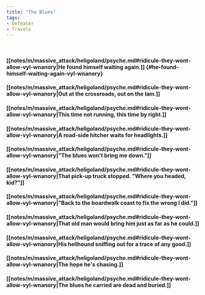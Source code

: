 ```yaml
---
title: "The Blues"
tags:
- Defeater
- Travels
---
```

&nbsp;
#### [[notes/m/massive_attack/heligoland/psyche.md#ridicule-they-wont-allow-vyl-wnanory|He found himself waiting again.]] {#he-found-himself-waiting-again-vyl-wnanory}
#### [[notes/m/massive_attack/heligoland/psyche.md#ridicule-they-wont-allow-vyl-wnanory|Out at the crossroads, out on the lam.]]
#### [[notes/m/massive_attack/heligoland/psyche.md#ridicule-they-wont-allow-vyl-wnanory|This time not running, this time by right.]]
#### [[notes/m/massive_attack/heligoland/psyche.md#ridicule-they-wont-allow-vyl-wnanory|A road-side hitcher waits for headlights.]]
#### [[notes/m/massive_attack/heligoland/psyche.md#ridicule-they-wont-allow-vyl-wnanory|"The blues won't bring me down."]]
#### [[notes/m/massive_attack/heligoland/psyche.md#ridicule-they-wont-allow-vyl-wnanory|That pick-up truck stopped. "Where you headed, kid?"]]
#### [[notes/m/massive_attack/heligoland/psyche.md#ridicule-they-wont-allow-vyl-wnanory|"Back to the boardwalk coast to fix the wrong I did."]]
#### [[notes/m/massive_attack/heligoland/psyche.md#ridicule-they-wont-allow-vyl-wnanory|That old man would bring him just as far as he could.]]
#### [[notes/m/massive_attack/heligoland/psyche.md#ridicule-they-wont-allow-vyl-wnanory|His hellhound sniffing out for a trace of any good.]]
#### [[notes/m/massive_attack/heligoland/psyche.md#ridicule-they-wont-allow-vyl-wnanory|The hope he's chasing.]]
#### [[notes/m/massive_attack/heligoland/psyche.md#ridicule-they-wont-allow-vyl-wnanory|The blues he carried are dead and buried.]]
